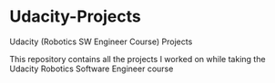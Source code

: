 # Udacity-Projects
Udacity (Robotics SW Engineer Course) Projects

This repository contains all the projects I worked on while taking the Udacity Robotics Software Engineer course
